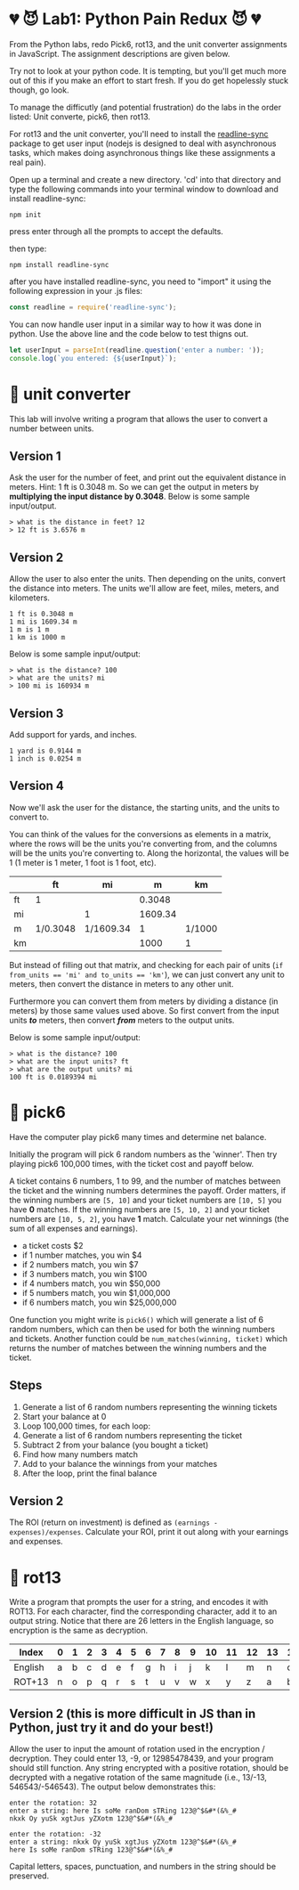 # :broken_heart: :smiling_imp: Lab1: Python Pain Redux :smiling_imp: :broken_heart:

From the Python labs, redo Pick6, rot13, and the unit converter assignments in JavaScript. The assignment descriptions are given below.

Try not to look at your python code. It is tempting, but you'll get much more out of this if you make an effort to start fresh. If you do get hopelessly stuck though, go look.

To manage the difficutly (and potential frustration) do the labs in the order listed: Unit converte, pick6, then rot13.

For rot13 and the unit converter, you'll need to install the [readline-sync](https://www.npmjs.com/package/readline-sync) package to get user input (nodejs is designed to deal with asynchronous tasks, which makes doing asynchronous things like these assignments a real pain). 

Open up a terminal and create a new directory. 'cd' into that directory and type the following commands into your terminal window to download and install readline-sync:

```
npm init
```
press enter through all the prompts to accept the defaults.

then type:
```
npm install readline-sync
```

after you have installed readline-sync, you need to "import" it using the following expression in your .js files:

```javascript
const readline = require('readline-sync');
```

You can now handle user input in a similar way to how it was done in python. Use the above line and the code below to test thigns out.

```javascript
let userInput = parseInt(readline.question('enter a number: '));
console.log(`you entered: {${userInput}`);
```


# :notebook: unit converter


This lab will involve writing a program that allows the user to convert a number between units.

## Version 1

Ask the user for the number of feet, and print out the equivalent distance in meters. Hint: 1 ft is 0.3048 m. So we can get the output in meters by **multiplying the input distance by 0.3048**. Below is some sample input/output.

```
> what is the distance in feet? 12
> 12 ft is 3.6576 m
```

## Version 2

Allow the user to also enter the units. Then depending on the units, convert the distance into meters. The units we'll allow are feet, miles, meters, and kilometers.

```
1 ft is 0.3048 m
1 mi is 1609.34 m
1 m is 1 m
1 km is 1000 m
```

Below is some sample input/output:

```
> what is the distance? 100
> what are the units? mi
> 100 mi is 160934 m
```

## Version 3

Add support for yards, and inches.

```
1 yard is 0.9144 m
1 inch is 0.0254 m
```

## Version 4

Now we'll ask the user for the distance, the starting units, and the units to convert to.

You can think of the values for the conversions as elements in a matrix, where the rows will be the units you're converting from, and the columns will be the units you're converting to. Along the horizontal, the values will be 1 (1 meter is 1 meter, 1 foot is 1 foot, etc).



|  | ft  | mi  | m  | km  |
|---|----|----|----|---|
|ft|1||0.3048||
|mi||1|1609.34||
|m|1/0.3048|1/1609.34|1|1/1000|
|km|||1000|1|

But instead of filling out that matrix, and checking for each pair of units (`if from_units == 'mi' and to_units == 'km'`), we can just convert any unit to meters, then convert the distance in meters to any other unit.

Furthermore you can convert them from meters by dividing a distance (in meters) by those same values used above. So first convert from the input units **_to_** meters, then convert **_from_** meters to the output units.



Below is some sample input/output:

```
> what is the distance? 100
> what are the input units? ft
> what are the output units? mi
100 ft is 0.0189394 mi
```
<!-- You should first try to write them using JavaScript's `prompt` and `alert` in place of Python's `input` and `print`. Once you have that working, use `input` and `button` elements, with events. You can read the docs on [DOM Manipulation](../docs/09%20-%20DOM%20Manipulation.md) and [Events](../docs/10%20-%20Events.md). You can view a demo [here](https://codepen.io/flux2341/pen/rJpBXe?editors=1010). -->

# :notebook: pick6

Have the computer play pick6 many times and determine net balance.

Initially the program will pick 6 random numbers as the 'winner'. Then try playing pick6 100,000 times, with the ticket cost and payoff below.

A ticket contains 6 numbers, 1 to 99, and the number of matches between the ticket and the winning numbers determines the payoff. Order matters, if the winning numbers are `[5, 10]` and your ticket numbers are `[10, 5]` you have **0** matches. If the winning numbers are `[5, 10, 2]` and your ticket numbers are `[10, 5, 2]`, you have **1** match. Calculate your net winnings (the sum of all expenses and earnings).

- a ticket costs $2
- if 1 number matches, you win $4
- if 2 numbers match, you win $7
- if 3 numbers match, you win $100
- if 4 numbers match, you win $50,000
- if 5 numbers match, you win $1,000,000
- if 6 numbers match, you win $25,000,000

One function you might write is `pick6()` which will generate a list of 6 random numbers, which can then be used for both the winning numbers and tickets. Another function could be `num_matches(winning, ticket)` which returns the number of matches between the winning numbers and the ticket.

## Steps

1. Generate a list of 6 random numbers representing the winning tickets
2. Start your balance at 0
2. Loop 100,000 times, for each loop:
3. Generate a list of 6 random numbers representing the ticket
4. Subtract 2 from your balance (you bought a ticket)
5. Find how many numbers match 
6. Add to your balance the winnings from your matches
7. After the loop, print the final balance

## Version 2

The ROI (return on investment) is defined as `(earnings - expenses)/expenses`. Calculate your ROI, print it out along with your earnings and expenses.

# :notebook: rot13

Write a program that prompts the user for a string, and encodes it with ROT13. For each character, find the corresponding character, add it to an output string. Notice that there are 26 letters in the English language, so encryption is the same as decryption.


| Index   | 0| 1| 2| 3| 4| 5| 6| 7| 8| 9|10|11|12|13|14|15|16|17|18|19|20|21|22|23|24|25|
|---------|--|--|--|--|--|--|--|--|--|--|--|--|--|--|--|--|--|--|--|--|--|--|--|--|--|--|
| English | a| b| c| d| e| f| g| h| i| j| k| l| m| n| o| p| q| r| s| t| u| v| w| x| y| z|
| ROT+13  | n| o| p| q| r| s| t| u| v| w| x| y| z| a| b| c| d| e| f| g| h| i| j| k| l| m|


## Version 2 (this is more difficult in JS than in Python, just try it and do your best!)

Allow the user to input the amount of rotation used in the encryption / decryption. They could enter 13, -9, or 12985478439, and your program should still function. Any string encrypted with a positive rotation, should be decrypted with a negative rotation of the same magnitude (i.e., 13/-13, 546543/-546543). The output below demonstrates this:
```
enter the rotation: 32
enter a string: here Is soMe ranDom sTRing 123@^$&#*(&%_#
nkxk Oy yuSk xgtJus yZXotm 123@^$&#*(&%_#

enter the rotation: -32
enter a string: nkxk Oy yuSk xgtJus yZXotm 123@^$&#*(&%_#
here Is soMe ranDom sTRing 123@^$&#*(&%_#
```
Capital letters, spaces, punctuation, and numbers in the string should be preserved.


